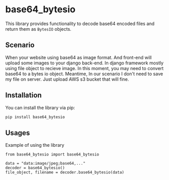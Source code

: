 <!--
 * @Author: Bryan x23399937@student.ncirl.ie
 * @Date: 2025-03-01 12:23:20
 * @LastEditors: Bryan x23399937@student.ncirl.ie
 * @LastEditTime: 2025-03-01 15:56:14
 * @FilePath: /base64_bytesio/README.md
 * @Description: 
 * readme
 * Copyright (c) 2025 by Bryan Jiang, All Rights Reserved. 
-->
# base64_bytesio

This library provides functionality to decode base64 encoded files and return them as `BytesIO` objects.

## Scenario

When your website using base64 as image format. And front-end will upload some images to your django back-end.
In django framework mostly using file object to recieve image. In this moment, you may need to convert base64 to a bytes io object. Meantime, In our scenario I don't need to save my file on server. Just upload AWS s3 bucket that will fine.

## Installation

You can install the library via pip:

```bash
pip install base64_bytesio
```

## Usages

Example of using the library
```
from base64_bytesio import base64_bytesio

data = "data:image/jpeg;base64,..."
decoder = base64_bytesio()
file_object, filename = decoder.base64_bytesio(data)
```

